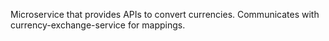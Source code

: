 Microservice that provides APIs to convert currencies. Communicates with currency-exchange-service for mappings.
